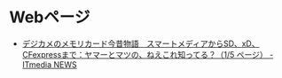 

Webページ
================================================================================

- [デジカメのメモリカード今昔物語　スマートメディアからSD、xD、CFexpressまで：ヤマーとマツの、ねえこれ知ってる？（1/5 ページ） \- ITmedia NEWS](https://www.itmedia.co.jp/news/articles/2203/30/news063.html)

